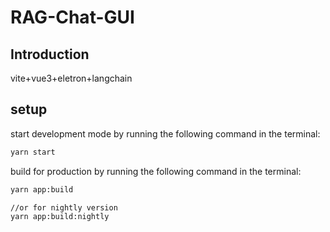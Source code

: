 # RAG-Chat-GUI

## Introduction

vite+vue3+eletron+langchain

## setup

start development mode by running the following command in the terminal:

```bash
yarn start
```

build for production by running the following command in the terminal:

```bash
yarn app:build

//or for nightly version
yarn app:build:nightly
```
